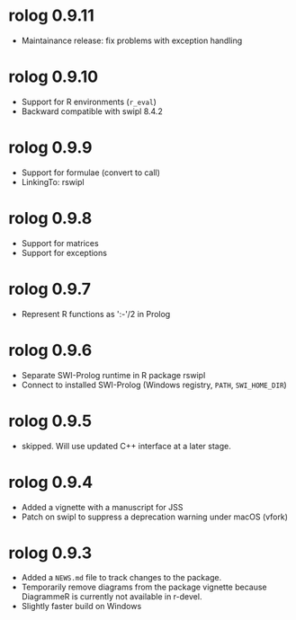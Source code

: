 # rolog 0.9.11

* Maintainance release: fix problems with exception handling

# rolog 0.9.10

* Support for R environments (`r_eval`)
* Backward compatible with swipl 8.4.2

# rolog 0.9.9

* Support for formulae (convert to call)
* LinkingTo: rswipl

# rolog 0.9.8

* Support for matrices
* Support for exceptions

# rolog 0.9.7

* Represent R functions as ':-'/2 in Prolog

# rolog 0.9.6

* Separate SWI-Prolog runtime in R package rswipl
* Connect to installed SWI-Prolog (Windows registry, `PATH`, `SWI_HOME_DIR`)

# rolog 0.9.5

* skipped. Will use updated C++ interface at a later stage.

# rolog 0.9.4

* Added a vignette with a manuscript for JSS
* Patch on swipl to suppress a deprecation warning under macOS (vfork)

# rolog 0.9.3

* Added a `NEWS.md` file to track changes to the package.
* Temporarily remove diagrams from the package vignette because DiagrammeR is currently not available in r-devel.
* Slightly faster build on Windows
